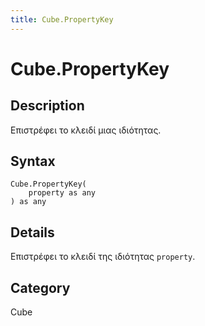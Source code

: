 ```yaml
---
title: Cube.PropertyKey
---
```


# Cube.PropertyKey


## Description

Επιστρέφει το κλειδί μιας ιδιότητας.


## Syntax

```powerquery
Cube.PropertyKey(
    property as any
) as any
```


## Details

Επιστρέφει το κλειδί της ιδιότητας <code>property</code>.



## Category
Cube
